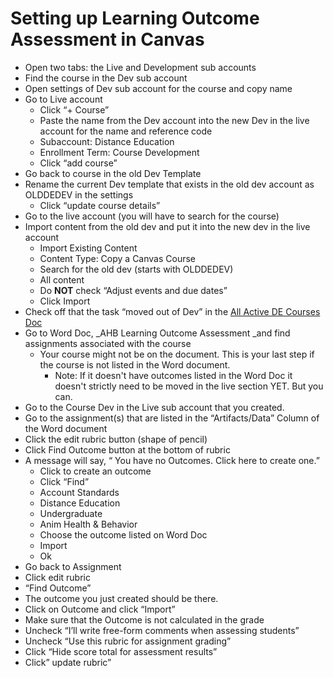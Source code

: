 # Setting up Learning Outcome Assessment in Canvas

* Open two tabs: the Live and Development sub accounts
* Find the course in the Dev sub account
* Open settings of Dev sub account for the course and copy name
* Go to Live account
    * Click “+ Course”
    * Paste the name from the Dev account into the new Dev in the live account for the name and reference code
    * Subaccount: Distance Education
    * Enrollment Term: Course Development
    * Click “add course”
* Go back to course in the old Dev Template
* Rename the current Dev template that exists in the old dev account as OLDDEDEV in the settings
    * Click “update course details”
* Go to the live account (you will have to search for the course)
* Import content from the old dev and put it into the new dev in the live account
    * Import Existing Content
    * Content Type: Copy a Canvas Course
    * Search for the old dev (starts with OLDDEDEV)
    * All content
    * Do **NOT** check “Adjust events and due dates”
    * Click Import
* Check off that the task “moved out of Dev” in the [All Active DE Courses Doc](https://docs.google.com/spreadsheets/d/1Te6ZtLeOm9Ail4GvILGFP49_uh76nW0OWYZeLmPWlqs/edit#gid=1848207788)
* Go to Word Doc, _AHB Learning Outcome Assessment _and find assignments associated with the course
    *  Your course might not be on the document. This is your last step if the course is not listed in the Word document.
        * Note: If it doesn't have outcomes listed in the Word Doc it doesn't strictly need to be moved in the live section YET. But you can.
* Go to the Course Dev in the Live sub account that you created.
* Go to the assignment(s) that are listed in the “Artifacts/Data” Column of the Word document
* Click the edit rubric button (shape of pencil)
* Click Find Outcome button at the bottom of rubric
* A message will say, “ You have no Outcomes. Click here to create one.”
    * Click to create an outcome
    * Click “Find”
    * Account Standards
    * Distance Education
    * Undergraduate
    * Anim Health & Behavior
    * Choose the outcome listed on Word Doc
    * Import
    * Ok
* Go back to Assignment
* Click edit rubric
* “Find Outcome”
* The outcome you just created should be there.
* Click on Outcome and click “Import”
* Make sure that the Outcome is not calculated in the grade
* Uncheck “I’ll write free-form comments when assessing students”
* Uncheck “Use this rubric for assignment grading”
* Click “Hide score total for assessment results”
* Click” update rubric”